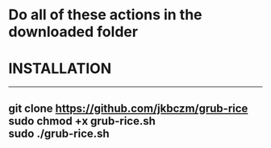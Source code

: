# Do all of these actions in the downloaded folder
# INSTALLATION
---
  git clone https://github.com/jkbczm/grub-rice
  </br>
  sudo chmod +x grub-rice.sh
  </br>
  sudo ./grub-rice.sh
---

  
